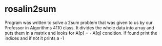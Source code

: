 # rosalin2sum

Program was written to solve a 2sum problem that was given to us by our Professor in Algorithms 4110 class.
It divides the whole data into array and puts them in a matrix and looks for A[p] = - A[q] condition. If found 
print the indices and if not it prints a -1
